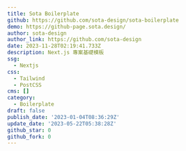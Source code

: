 ```yaml
---
title: Sota Boilerplate
github: https://github.com/sota-design/sota-boilerplate
demo: https://github-page.sota.design/
author: sota-design
author_link: https://github.com/sota-design
date: 2023-11-28T02:19:41.733Z
description: Next.js 專案基礎模板
ssg:
  - Nextjs
css:
  - Tailwind
  - PostCSS
cms: []
category:
  - Boilerplate
draft: false
publish_date: '2023-01-04T08:36:29Z'
update_date: '2023-05-22T05:38:28Z'
github_star: 0
github_fork: 0
---
```

